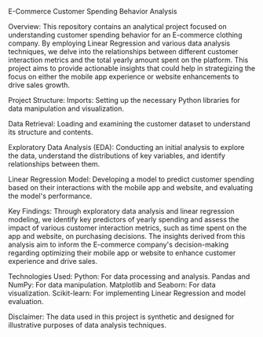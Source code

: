 E-Commerce Customer Spending Behavior Analysis

Overview:
This repository contains an analytical project focused on understanding customer spending behavior for an E-commerce clothing company. By employing Linear Regression and various data analysis techniques, we delve into the relationships between different customer interaction metrics and the total yearly amount spent on the platform. This project aims to provide actionable insights that could help in strategizing the focus on either the mobile app experience or website enhancements to drive sales growth.

Project Structure:
Imports: Setting up the necessary Python libraries for data manipulation and visualization.

Data Retrieval: Loading and examining the customer dataset to understand its structure and contents.

Exploratory Data Analysis (EDA): Conducting an initial analysis to explore the data, understand the distributions of key variables, and identify relationships between them.

Linear Regression Model: Developing a model to predict customer spending based on their interactions with the mobile app and website, and evaluating the model's performance.

Key Findings:
Through exploratory data analysis and linear regression modeling, we identify key predictors of yearly spending and assess the impact of various customer interaction metrics, such as time spent on the app and website, on purchasing decisions. The insights derived from this analysis aim to inform the E-commerce company's decision-making regarding optimizing their mobile app or website to enhance customer experience and drive sales.

Technologies Used:
Python: For data processing and analysis.
Pandas and NumPy: For data manipulation.
Matplotlib and Seaborn: For data visualization.
Scikit-learn: For implementing Linear Regression and model evaluation.

Disclaimer:
The data used in this project is synthetic and designed for illustrative purposes of data analysis techniques.

